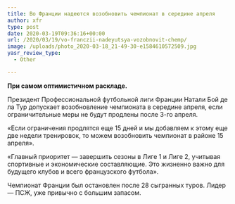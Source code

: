 ```yaml
---
title: Во Франции надеются возобновить чемпионат в середине апреля
author: xfr
type: post
date: 2020-03-19T09:36:16+00:00
url: /2020/03/19/vo-franczii-nadeyutsya-vozobnovit-chemp/
image: /uploads/photo_2020-03-18_21-49-30-e1584610572509.jpg
yasr_review_type:
  - Other

---
```

**При самом оптимистичном раскладе.**

Президент Профессиональной футбольной лиги Франции Натали Бой де ла Тур допускает возобновление чемпионата в середине апреля, если ограничительные меры не будут продлены после 3-го апреля.

«Если ограничения продлятся еще 15 дней и мы добавляем к этому еще две недели тренировок, то можем возобновить чемпионат в районе 15 апреля».

«Главный приоритет &#8212; завершить сезоны в Лиге 1 и Лиге 2, учитывая спортивные и экономические составляющие. Это жизненно важно для будущего клубов и всего французского футбола».

Чемпионат Франции был остановлен после 28 сыгранных туров. Лидер &#8212; ПСЖ, уже привычно с большим запасом.